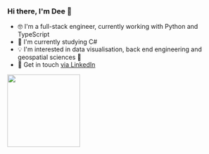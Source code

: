 <h3>Hi there, I'm Dee 👋</h3>

- 🤓 I'm a full-stack engineer, currently working with Python and TypeScript
- 🌱 I'm currently studying C#
- 💡 I'm interested in data visualisation, back end engineering and geospatial sciences 🤗
- 💌 Get in touch [via LinkedIn](https://www.linkedin.com/in/dalila-k-leo-125099156/) 

<p>
<img src="https://github-readme-stats.vercel.app/api/top-langs/?username=dalilakatialeo&layout=donut-vertical" height="165">
  </p>
